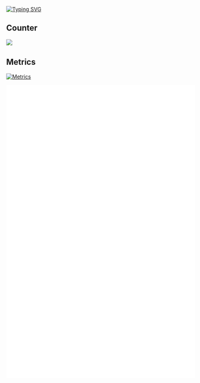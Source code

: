 [![Typing SVG](https://readme-typing-svg.herokuapp.com?font=Ubuntu&center=true&lines=Hi+There;I'm+Zxce3;Or+known+as+memet;I'm+just+noob)](https://git.io/typing-svg)
## Counter
![](https://komarev.com/ghpvc/?username=zxce3)

## Metrics
[![Metrics](https://github.com/Zxce3/Zxce3/actions/workflows/activity.yml/badge.svg)](https://github.com/Zxce3/Zxce3/actions/workflows/activity.yml)

![Metrics](github-metrics.svg)
